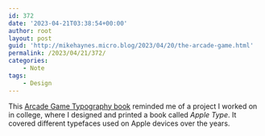 ```yaml
---
id: 372
date: '2023-04-21T03:38:54+00:00'
author: root
layout: post
guid: 'http://mikehaynes.micro.blog/2023/04/20/the-arcade-game.html'
permalink: /2023/04/21/372/
categories:
    - Note
tags:
    - Design
---
```


This [Arcade Game Typography book](https://readonlymemory.vg/shop/book/arcade-game-typography/) reminded me of a project I worked on in college, where I designed and printed a book called *Apple Type*. It covered different typefaces used on Apple devices over the years.